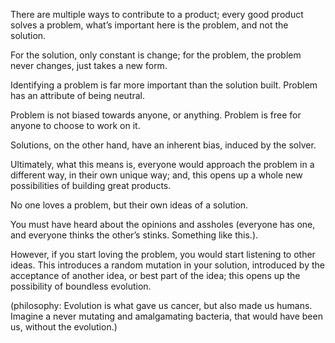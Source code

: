There are multiple ways to contribute to a product; every good product solves a problem, what’s important here is the problem, and not the solution.

For the solution, only constant is change; for the problem, the problem never changes, just takes a new form. 

Identifying a problem is far more important than the solution built. Problem has an attribute of being neutral. 

Problem is not biased towards anyone, or anything. Problem is free for anyone to choose to work on it. 

Solutions, on the other hand, have an inherent bias, induced by the solver. 

Ultimately, what this means is, everyone would approach the problem in a different way, in their own unique way; and, this opens up a whole new possibilities of building great products.

No one loves a problem, but their own ideas of a solution. 

You must have heard about the opinions and assholes (everyone has one, and everyone thinks the other’s stinks. Something like this.).

However, if you start loving the problem, you would start listening to other ideas.
This introduces a random mutation in your solution, introduced by the acceptance of another idea, or best part of the idea; this opens up the possibility of boundless evolution. 

(philosophy: Evolution is what gave us cancer, but also made us humans. Imagine a never mutating and amalgamating bacteria, that would have been us, without the evolution.)
